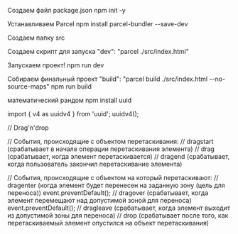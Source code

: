 Создаем файл package.json
npm init -y

Устанавливаем Parcel
npm install parcel-bundler --save-dev

Создаем папку src

Создаем скрипт для запуска
"dev": "parcel ./src/index.html"

Запускаем проект!
npm run dev

Собираем финальный проект
"build": "parcel build ./src/index.html --no-source-maps"
npm run build

математический рандом
npm install uuid

import { v4 as uuidv4 } from 'uuid';
uuidv4();

// Drag'n'drop

// События, происходящие с объектом перетаскивания:
// dragstart   (срабатывает в начале операции перетаскивания элемента)
// drag  (срабатывает, когда элемент перетаскивается)
// dragend   (срабатывает, когда пользователь закончил перетаскивание элемента)

// События, происходящие с объектом на который перетаскивают:
// dragenter   (когда элемент будет перенесен на заданную зону (цель для переноса)) event.preventDefault();
// dragover  (срабатывает, когда элемент перемещают над допустимой зоной для переноса) event.preventDefault();
// dragleave   (срабатывает, когда элемент выходит из допустимой зоны для переноса)
// drop  (срабатывает после того, как перетаскиваемый элемент опустился на объект перетаскивания)